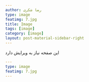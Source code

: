 ```yaml
---
author: رضا شکری
type: image
featimg: 7.jpg
title: Image
tags: [image]
category: [image]
layout: post-material-sidebar-right
---
```

این صفحه نیاز به ویرایش دارد

```yml
---
type: image
featimg: 7.jpg
---
```
